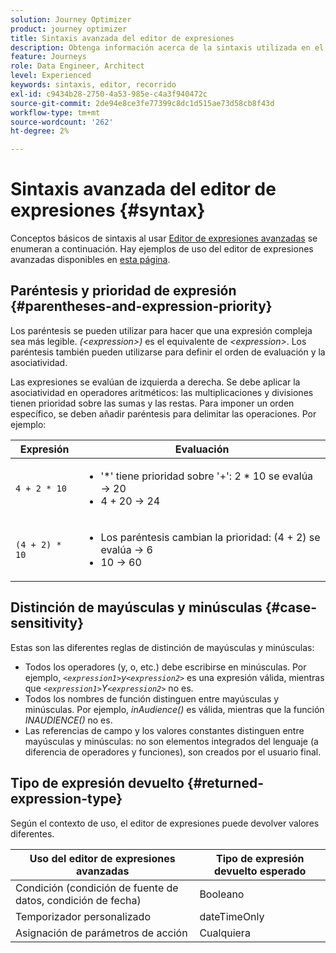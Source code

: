 ```yaml
---
solution: Journey Optimizer
product: journey optimizer
title: Sintaxis avanzada del editor de expresiones
description: Obtenga información acerca de la sintaxis utilizada en el editor de expresiones avanzadas
feature: Journeys
role: Data Engineer, Architect
level: Experienced
keywords: sintaxis, editor, recorrido
exl-id: c9434b28-2750-4a53-985e-c4a3f940472c
source-git-commit: 2de94e8ce3fe77399c8dc1d515ae73d58cb8f43d
workflow-type: tm+mt
source-wordcount: '262'
ht-degree: 2%

---
```


# Sintaxis avanzada del editor de expresiones {#syntax}

Conceptos básicos de sintaxis al usar [Editor de expresiones avanzadas](expressionadvanced.md) se enumeran a continuación. Hay ejemplos de uso del editor de expresiones avanzadas disponibles en [esta página](advanced-editor-use-cases.md).

## Paréntesis y prioridad de expresión {#parentheses-and-expression-priority}

Los paréntesis se pueden utilizar para hacer que una expresión compleja sea más legible. _(&lt;expression>)_ es el equivalente de _&lt;expression>_. Los paréntesis también pueden utilizarse para definir el orden de evaluación y la asociatividad.

Las expresiones se evalúan de izquierda a derecha. Se debe aplicar la asociatividad en operadores aritméticos: las multiplicaciones y divisiones tienen prioridad sobre las sumas y las restas. Para imponer un orden específico, se deben añadir paréntesis para delimitar las operaciones. Por ejemplo:

<!--```5 + 2 * 10 = 25, and (5 + 2) * 10 = 70```-->

| Expresión | Evaluación |
|--- |--- |
| `4 + 2 * 10` | <ul><li>&#39;*&#39; tiene prioridad sobre &#39;+&#39;: 2 * 10 se evalúa → 20</li><li>4 + 20 → 24</li></ul> |
| `(4 + 2) * 10` | <ul><li>Los paréntesis cambian la prioridad: (4 + 2) se evalúa → 6</li><li> 10 → 60</li></ul> |

## Distinción de mayúsculas y minúsculas {#case-sensitivity}

Estas son las diferentes reglas de distinción de mayúsculas y minúsculas:

* Todos los operadores (y, o, etc.) debe escribirse en minúsculas. Por ejemplo, _`<expression1>`y`<expression2>`_ es una expresión válida, mientras que _`<expression1>`Y`<expression2>`_ no es.
* Todos los nombres de función distinguen entre mayúsculas y minúsculas. Por ejemplo, _inAudience()_ es válida, mientras que la función _INAUDIENCE()_ no es.
* Las referencias de campo y los valores constantes distinguen entre mayúsculas y minúsculas: no son elementos integrados del lenguaje (a diferencia de operadores y funciones), son creados por el usuario final.

## Tipo de expresión devuelto {#returned-expression-type}

Según el contexto de uso, el editor de expresiones puede devolver valores diferentes.

| Uso del editor de expresiones avanzadas | Tipo de expresión devuelto esperado |
|--- |--- |
| Condición (condición de fuente de datos, condición de fecha) | Booleano |
| Temporizador personalizado | dateTimeOnly |
| Asignación de parámetros de acción | Cualquiera |
